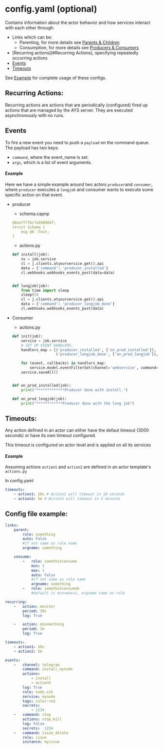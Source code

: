 
# config.yaml (optional)
Contains information about the actor behavior and how services interact with each other through:
- Links which can be:
    - Parenting, for more details see [Parents & Children](../Definitions/Parents-Children.md)
    - Consumption, for more details see [Producers & Consumers](../Definitions/Producers-Consumers.md)
- [Recurring actions](#Recurring Actions), specifying repeatedly occurring actions
- [Events](#Events)
- [Timeouts](#Timeouts)

See [Example](#Example) for complete usage of these configs.

## Recurring Actions:
Recurring actions are actions that are periodically (configured) fired up actions that are managed by the AYS server.
They are executed asynchronously with no runs.

## Events

To fire a new event you need to push a `payload` on the command queue. The payload has two keys:
- `command`, where the event_name is set.
-  `args`, which is a list of event arguments.

#### Example
Here we have a simple example around two actors `producer`and `consumer`, where `producer` executes a `longjob` and consumer wants to execute some specific action on that event.

- producer
    - schema.capnp
    ```yaml
    @0xe7f7fbc7a590904f;
    struct Schema {
        msg @0 :Text;
    }
    ```

    - actions.py
    ```python
    def install(job):
        sv = job.service
        cl = j.clients.atyourservice.get().api
        data = {'command': 'producer_installed'}
        cl.webhooks.webhooks_events_post(data=data)


    def longjob(job):
        from time import sleep
        sleep(5)
        cl = j.clients.atyourservice.get().api
        data = {'command': 'producer_longjob_done'}
        cl.webhooks.webhooks_events_post(data)

    ```

- Consumer

    - actions.py

    ```python
    def init(job):
        service = job.service
        # SET UP EVENT HANDLERS.
        handlers_map = [('producer_installed', ['on_prod_installed']),
                        ('producer_longjob_done', ['on_prod_longjob']),]

        for (event, callbacks) in handlers_map:
            service.model.eventFilterSet(channel='webservice', command=event, actions=callbacks)
        service.saveAll()


    def on_prod_installed(job):
        print("*************Producer done with install.")

    def on_prod_longjob(job):
        print("************Producer done with the long job")

    ```

## Timeouts:
Any action defined in an actor can either have the defaut timeout (3000 seconds) or have its own timeout configured.

This timeout is configured on actor level and is applied on all its services

#### Example
Assuming actions `action1` and `action2` are defined in an actor template's `actions.py`

In config.yaml
```yaml
timeouts:
    - action1: 10s # Action1 will timeout in 10 seconds
    - action2: 5m # Action2 will timeout in 5 minutes
```

## Config file example:
  ```yaml
  links:
      parent:
          role: something
          auto: False
          #if not same as role name
          argname: something

      consume:
          -   role: somethinconsume
              min: 1
              max: 1
              auto: False
              #if not same as role name
              argname: something
          -   role: somethinconsumeb
              #default is min=max=1, argname same as role

  recurring:
      -   action: monitor
          period: 30s
          log: True

      -   action: dosomething
          period: 1m
          log: True

  timeouts:
      - action1: 10s
      - action2: 5m

  events:
      -   channel: telegram
          command: install_mynode
          actions:
              - install
              - actionX
          log: True
          role: node.ssh
          service: mynode
          tags: color:red
          secrets:
              - 1234
      -   command: stop
          actions: stop,kill
          log: False
          secrets:  1234
      -   command: issue_delete
          role: issue
          instance: myissue
  ```
